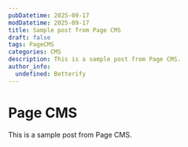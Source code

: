 ```yaml
---
pubDatetime: 2025-09-17
modDatetime: 2025-09-17
title: Sample post from Page CMS
draft: false
tags: PageCMS
categories: CMS
description: This is a sample post from Page CMS.
author_info:
  undefined: Betterify
---
```

# Page CMS

This is a sample post from Page CMS.